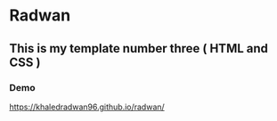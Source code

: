 # Radwan

## This is my template number three ( HTML and CSS )

### Demo

https://khaledradwan96.github.io/radwan/
